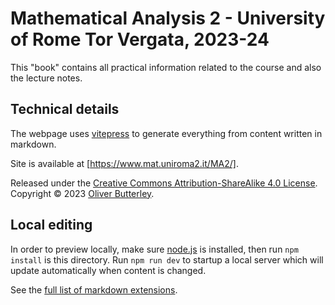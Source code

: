 # Mathematical Analysis 2 - University of Rome Tor Vergata, 2023-24

This "book" contains all practical information related to the course and also the lecture notes.

## Technical details

The webpage uses [vitepress](https://vitepress.dev) to generate everything from content written in markdown.

Site is available at [https://www.mat.uniroma2.it/MA2/].

Released under the [Creative Commons Attribution-ShareAlike 4.0 License](https://creativecommons.org/licenses/by-sa/4.0/).
Copyright © 2023 [Oliver Butterley](https://www.mat.uniroma2.it/butterley/).

## Local editing

In order to preview locally, make sure [node.js](https://nodejs.org/en) is installed, then run `npm install` is this directory. Run `npm run dev` to startup a local server which will update automatically when content is changed.

See the [full list of markdown extensions](https://vitepress.dev/guide/markdown).
